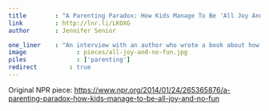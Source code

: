 ```yaml
---
title        : "A Parenting Paradox: How Kids Manage To Be 'All Joy And No Fun'"
link         : http://lnr.li/LKOXG 
author       : Jennifer Senior

one_liner    : "An interview with an author who wrote a book about how being a parent doesn't necessarily make you happier once you disentangle the difference between joy and fun."
image			   : pieces/all-joy-and-no-fun.jpg
piles			   : ['parenting']
redirect 		 : true
---
```


Original NPR piece: https://www.npr.org/2014/01/24/265365876/a-parenting-paradox-how-kids-manage-to-be-all-joy-and-no-fun